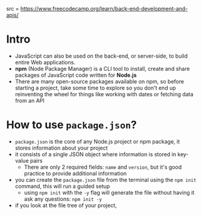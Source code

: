 src = https://www.freecodecamp.org/learn/back-end-development-and-apis/

# Intro

- JavaScript can also be used on the back-end, or server-side, to build entire Web applications.
- **npm** (Node Package Manager) is a CLI tool to install, create and share packages of JavaScript code written for **Node.js**
- There are many open-source packages available on npm, so before starting a project, take some time to explore so you don't end up reinventing the wheel for things like working with dates or fetching data from an API

# How to use `package.json`?

- `package.json` is the core of any Node.js project or npm package, it stores information about your project
- it consists of a single JSON object where information is stored in key-value pairs
  - There are only 2 required fields: `name` and `version`, but it's good practice to provide additional information
- you can create the `package.json` file from the terminal using the `npm init` command, this will run a guided setup
  - using `npm init` with the `-y` flag will generate the file without having it ask any questions: `npm init -y`
- if you look at the file tree of your project, 
